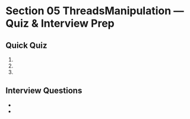 # Section 05 ThreadsManipulation — Quiz & Interview Prep

## Quick Quiz
1. 
2. 
3. 

## Interview Questions
- 
- 

